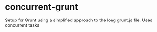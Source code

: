 concurrent-grunt
================

Setup for Grunt using a simplified approach to the long grunt.js file. Uses concurrent tasks
